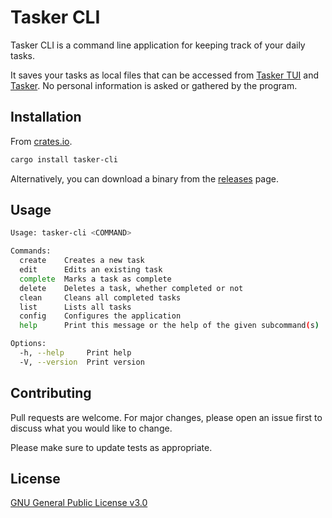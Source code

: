 # Tasker CLI

Tasker CLI is a command line application for keeping track of your daily tasks.

It saves your tasks as local files that can be accessed from
[Tasker TUI]() and [Tasker](). No personal information is asked or gathered
by the program.

## Installation

From [crates.io](https://crates.io/).

```bash
cargo install tasker-cli
```

Alternatively, you can download a binary from the
[releases](https://github.com/DavoReds/tasker-cli/releases) page.

## Usage

```bash
Usage: tasker-cli <COMMAND>

Commands:
  create    Creates a new task
  edit      Edits an existing task
  complete  Marks a task as complete
  delete    Deletes a task, whether completed or not
  clean     Cleans all completed tasks
  list      Lists all tasks
  config    Configures the application
  help      Print this message or the help of the given subcommand(s)

Options:
  -h, --help     Print help
  -V, --version  Print version
```

## Contributing

Pull requests are welcome. For major changes, please open an issue first
to discuss what you would like to change.

Please make sure to update tests as appropriate.

## License

[GNU General Public License v3.0](https://choosealicense.com/licenses/gpl-3.0/)
